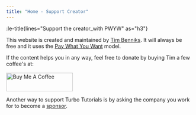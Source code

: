 ```yaml
---
title: "Home - Support Creator"
---
```


:le-title{lines="Support the creator_with PWYW" as="h3"}

<section class="max-w-3xl text-xl">
  <p>This website is created and maintained by <a href="https://timbenniks.dev" title="Tim's Website" rel="noopener" target="_blank">Tim Benniks</a>. It will always be free and it uses the <a href="/pwyw" rel="noopener" title="PWYW Wikipedia">Pay What You Want</a> model.</p><p>If the content helps you in any way, feel free to donate by buying Tim a few coffee's at: <a href="https://www.buymeacoffee.com/timbenniks"  rel="noopener" title="Buy Me A Coffee" target="_blank"><img loading="lazy" style="width: 180px;display:block;margin-top:1rem;" width="180" height="50" src="https://timbenniks.dev/_nuxt/image/300411.png" alt="Buy Me A Coffee" /> </a></p>

  <p>Another way to support Turbo Tutorials is by asking the company you work for to become a <a href="/sponsor">sponsor</a>.</p>
</section>
